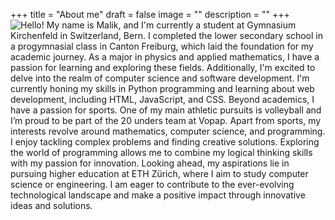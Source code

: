 +++
title = "About me"
draft = false
image = ""
description = ""
+++
![](lilo.jpg "Hello! My name is Malik, and I'm currently a student at Gymnasium Kirchenfeld in Switzerland, Bern. I completed the lower secondary school in a progymnasial class in Canton Freiburg, which laid the foundation for my academic journey. As a major in physics and applied mathematics, I have a passion for learning and exploring these fields. Additionally, I'm excited to delve into the realm of computer science and software development. I'm currently honing my skills in Python programming and learning about web development, including HTML, JavaScript, and CSS. Beyond academics, I have a passion for sports. One of my main athletic pursuits is volleyball and I’m proud to be part of the 20 unders team at Vopap.  Apart from sports, my interests revolve around mathematics, computer science, and programming. I enjoy tackling complex problems and finding creative solutions. Exploring the world of programming allows me to combine my logical thinking skills with my passion for innovation. Looking ahead, my aspirations lie in pursuing higher education at ETH Zürich, where I aim to study computer science or engineering. I am eager to contribute to the ever-evolving technological landscape and make a positive impact through innovative ideas and solutions.")